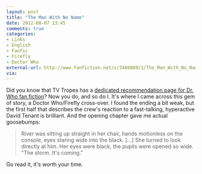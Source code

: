 ```yaml
---
layout: post
title: "The Man With No Name"
date: 2012-08-07 23:45
comments: true
categories: 
- Links
- English
- Fanfic
- Firefly
- Doctor Who
external-url: http://www.fanfiction.net/s/3486089/1/The_Man_With_No_Name
via:
---
```

Did you know that TV Tropes has a [dedicated recommendation page for Dr. Who fan fiction]( http://tvtropes.org/pmwiki/pmwiki.php/FanficRecs/DoctorWho )? Now you do, and so do I. It's where I came across this gem of story, a Doctor Who/Firefly cross-over. I found the ending a bit weak, but the first half that describes the crew's reaction to a fast-talking, hyperactive David Tenant is brilliant. And the opening chapter gave me actual goosebumps:

> River was sitting up straight in her chair, hands motionless on the console, eyes staring wide into the black. [...] She turned to look directly at him. Her eyes were black, the pupils were opened so wide. "The storm. It's coming."

Go read it, it's worth your time.